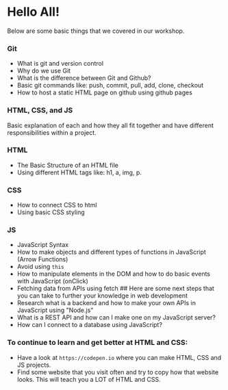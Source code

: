 # Hello All!

Below are some basic things that we covered in our workshop.

### Git
- What is git and version control
- Why do we use Git
- What is the difference between Git and Github?
- Basic git commands like: push, commit, pull, add, clone, checkout
- How to host a static HTML page on github using github pages 

### HTML, CSS, and JS
Basic explanation of each and how they all fit together and have different responsibilities within a project.

### HTML
- The Basic Structure of an HTML file
- Using different HTML tags like: h1, a, img, p.

### CSS
- How to connect CSS to html
- Using basic CSS styling 


### JS
- JavaScript Syntax
- How to make objects and different types of functions in JavaScript (Arrow Functions)
- Avoid using `this`
- How to manipulate elements in the DOM and how to do basic events with JavaScript (onClick)
- Fetching data from APIs using fetch ## Here are some next steps that you can take to further your knowledge in web development
- Research what is a backend and how to make your own APIs in JavaScript using "Node.js"
- What is a REST API and how can I make one on my JavaScript server?
- How can I connect to a database using JavaScript?

### To continue to learn and get better at HTML and CSS:
- Have a look at `https://codepen.io` where you can make HTML, CSS and JS projects.
- Find some website that you visit often and try to copy how that website looks. This will teach you a LOT of HTML and CSS.  